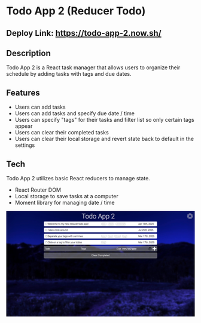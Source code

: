 # Todo App 2 (Reducer Todo)

## Deploy Link: https://todo-app-2.now.sh/

## Description

Todo App 2 is a React task manager that allows users to organize their schedule by adding tasks with tags and due dates.

## Features

* Users can add tasks
* Users can add tasks and specify due date / time
* Users can specify "tags" for their tasks and filter list so only certain tags appear
* Users can clear their completed tasks
* Users can clear their local storage and revert state back to default in the settings

## Tech

Todo App 2 utilizes basic React reducers to manage state.

* React Router DOM
* Local storage to save tasks at a computer
* Moment library for managing date / time

![screenshot](/screenshot.png)
